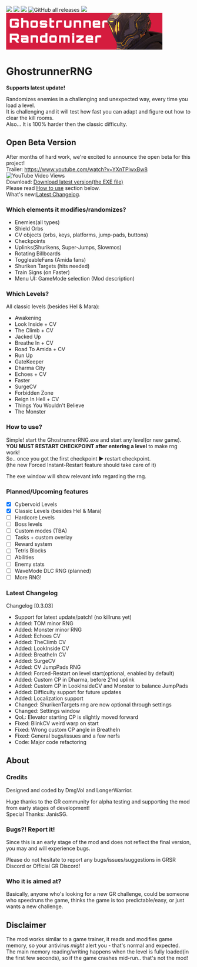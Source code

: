 ![](https://img.shields.io/badge/Dharma-Unlocked-green) [![](https://img.shields.io/badge/Discord-GRSR-%237289da)](https://discord.com/invite/eZRz3Q5) [![](https://img.shields.io/badge/Discord-discord.gg/ghostrunner-%237289da)](https://discord.gg/ghostrunner)  ![GitHub all releases](https://img.shields.io/github/downloads/dmgvol/ghostrunnerrng/total?color=green&label=Downloads) ![](https://img.shields.io/badge/Game_Version-0.34834.545-orange)
![ModLogo](/GhostrunnerRNG/Resources/header.png)
# GhostrunnerRNG
**Supports latest update!**

Randomizes enemies in a challenging and unexpected way, every time you load a level.<br>
It is challenging and it will test how fast you can adapt and figure out how to clear the kill rooms.<br>
Also... It is 100% harder then the classic difficulty.

## Open Beta Version
After months of hard work, we're excited to announce the open beta for this project!<br>
Trailer: https://www.youtube.com/watch?v=YXnTPiwxBw8  ![YouTube Video Views](https://img.shields.io/youtube/views/YXnTPiwxBw8?style=social)<br> 
Download: [Download latest version(the EXE file)](https://github.com/Dmgvol/GhostrunnerRNG/releases/latest) <br>
Please read [How to use](#How-to-use) section below.<br>
What's new:[Latest Changelog](#Latest-Changelog).

### Which elements it modifies/randomizes?
- Enemies(all types)
- Shield Orbs
- CV objects (orbs, keys, platforms, jump-pads, buttons)
- Checkpoints
- Uplinks(Shurikens, Super-Jumps, Slowmos)
- Rotating Billboards
- ToggleableFans (Amida fans)
- Shuriken Targets (hits needed)
- Train Signs (on Faster)
- Menu UI: GameMode selection (Mod description)

### Which Levels?
All classic levels (besides Hel & Mara):

- Awakening
- Look Inside + CV
- The Climb + CV
- Jacked Up
- Breathe In + CV
- Road To Amida + CV
- Run Up
- GateKeeper
- Dharma City
- Echoes + CV
- Faster
- SurgeCV
- Forbidden Zone
- Reign In Hell + CV
- Things You Wouldn't Believe
- The Monster

### How to use?
Simple! start the GhostrunnerRNG.exe and start any level(or new game). <br> **YOU MUST RESTART CHECKPOINT after entering a level** to make rng work!<br>
So.. once you got the first checkpoint ► restart checkpoint. <br>(the new Forced Instant-Restart feature should take care of it)

The exe window will show relevant info regarding the rng.

### Planned/Upcoming features
- [x] Cybervoid Levels
- [x] Classic Levels (besides Hel & Mara)
- [ ] Hardcore Levels
- [ ] Boss levels
- [ ] Custom modes (TBA)
- [ ] Tasks + custom overlay
- [ ] Reward system
- [ ] Tetris Blocks
- [ ] Abilities
- [ ] Enemy stats
- [ ] WaveMode DLC RNG (planned)
- [ ] More RNG!

### Latest Changelog
Changelog [0.3.03]
- Support for latest update/patch! (no killruns yet)
- Added: TOM minor RNG
- Added: Monster minor RNG
- Added: Echoes CV
- Added: TheClimb CV
- Added: LookInside CV
- Added: BreatheIn CV
- Added: SurgeCV
- Added: CV JumpPads RNG
- Added: Forced-Restart on level start(optional, enabled by default)
- Added: Custom CP in Dharma, before 2'nd uplink
- Added: Custom CP in LookInsideCV and Monster to balance JumpPads
- Added: Difficulty support for future updates
- Added: Localization support
- Changed: ShurikenTargets rng are now optional through settings
- Changed: Settings window
- QoL: Elevator starting CP is slightly moved forward
- Fixed: BlinkCV weird warp on start
- Fixed: Wrong custom CP angle in BreatheIn
- Fixed: General bugs/issues and a few nerfs
- Code: Major code refactoring

## About
### Credits
Designed and coded by DmgVol and LongerWarrior. 

Huge thanks to the GR community for alpha testing and supporting the mod from early stages of development!<br>
Special Thanks: JanisSG.

### Bugs?! Report it!
Since this is an early stage of the mod and does not reflect the final version, you may and will experience bugs.

Please do not hesitate to report any bugs/issues/suggestions in GRSR Discord or Official GR Discord!

### Who it is aimed at?
Basically, anyone who's looking for a new GR challenge, could be someone who speedruns the game, thinks the game is too predictable/easy, or just wants a new challenge.

## Disclaimer
The mod works similar to a game trainer, it reads and modifies game memory, so your antivirus _might_ alert you - that's normal and expected.<br>
The main memory reading/writing happens when the level is fully loaded(in the first few seconds), so if the game crashes mid-run.. that's not the mod!



